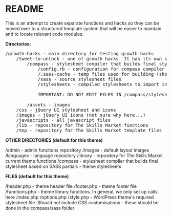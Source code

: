 README
======

This is an attempt to create separate functions and hacks so they 
can be moved over to a structured template system that will be 
easier to maintain and to locate relevant code modules.

**Directories:**

<pre>
/growth-hacks - main directory for testing growth hacks
	/tweet-to-unlock - one of growth hacks. It has its own stylesheets
		/compass - stylesheet compiler that builds final stylesheet based on SASS partials
			/config.rb - configuration for compass compiler
			/.sass-cache - temp files used for building (should not be in git)
			/sass - source stylesheet files
			/stylesheets - compiled stylesheets to import into theme's style.css

			IMPORTANT: DO NOT EDIT FILES IN /compass/stylesheets

		/assets - images
	/css - jQuery UI stylesheet and icons
	/images - jQuery UI icons (not sure why here...)
	/javascripts - all javascript files
	/lib - repository for The Skills Market functions
	/tmp - repository for The Skills Market template files
</pre>
**OTHER DIRECTORIES (default for this theme)**

/admin - admin functions repository
/images - default layout images
/languages - language repository
/library - repository for The Skills Market current theme functions
/compass - stylesheet compiler that builds final stylesheet based on SASS partials - theme stylesheets

**FILES (default for this theme)**

/header.php - theme header file
/footer.php - theme footer file
/functions.php - theme library functions. In general, we only set up calls here
/index.php
/options.php
/style.php - WordPress theme's required stylesheet file. Should not include CSS
			 customisations - these should be done in the compass/sass folder